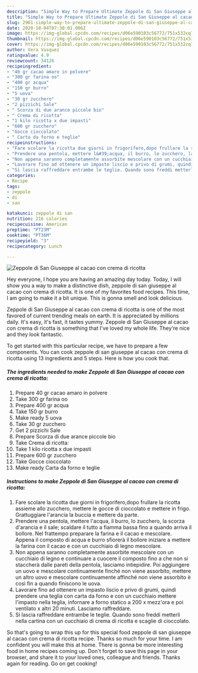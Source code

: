 ```yaml
---
description: "Simple Way to Prepare Ultimate Zeppole di San Giuseppe al cacao con crema di ricotta"
title: "Simple Way to Prepare Ultimate Zeppole di San Giuseppe al cacao con crema di ricotta"
slug: 2961-simple-way-to-prepare-ultimate-zeppole-di-san-giuseppe-al-cacao-con-crema-di-ricotta
date: 2020-10-04T07:30:01.006Z
image: https://img-global.cpcdn.com/recipes/d06e590103c56772/751x532cq70/zeppole-di-san-giuseppe-al-cacao-con-crema-di-ricotta-recipe-main-photo.jpg
thumbnail: https://img-global.cpcdn.com/recipes/d06e590103c56772/751x532cq70/zeppole-di-san-giuseppe-al-cacao-con-crema-di-ricotta-recipe-main-photo.jpg
cover: https://img-global.cpcdn.com/recipes/d06e590103c56772/751x532cq70/zeppole-di-san-giuseppe-al-cacao-con-crema-di-ricotta-recipe-main-photo.jpg
author: Vera Vasquez
ratingvalue: 4.9
reviewcount: 34126
recipeingredient:
- "40 gr cacao amaro in polvere"
- "300 gr farina oo"
- "400 gr acqua"
- "150 gr burro"
- "5 uova"
- "30 gr zucchero"
- "2 pizzichi Sale"
- " Scorza di due arance piccole bio"
- " Crema di ricotta"
- "1 kilo ricotta x due impasti"
- "600 gr zucchero"
- "Gocce cioccolato"
- " Carta da forno e teglie"
recipeinstructions:
- "Fare scolare la ricotta due giorni in frigorifero,dopo frullare la ricotta assieme allo zucchero, mettere le gocce di cioccolato e mettere in frigo. Grattuggiare l&#39;arancia la buccia e mettere da parte."
- "Prendere una pentola, mettere l&#39;acqua, il burro, lo zucchero, la scorza d&#39;arancia e il sale; scaldare il tutto a fiamma bassa fino a quando arriva il bollore. Nel frattempo preparare la farina e il cacao e mescolare. Appena il composto di acqua e burro sfiorerà il bollore iniziare a mettere la farina con il cacao e con un cucchiaio di legno mescolare."
- "Non appena saranno completamente assorbite mescolare con un cucchiaio di legno e continuare a cuocere il composto fino a che non si staccherà dalle pareti della pentola, lasciamo intiepidire. Poi aggiungere un uovo e mescolare continuamente finché non viene assorbito, mettere un altro uovo e mescolare continuamente affinché non viene assorbito è così fin a quando finiscono le uova."
- "Lavorare fino ad ottenere un impasto liscio e privo di grumi, quindi prendere una teglia con carta da forno e con un cucchiaio mettere l&#39;impasto nella teglia, infornare a forno statico a 200 x mezz&#39;ora e poi ventilato x altri 20 minuti. Lasciamo raffreddare."
- "Si lascia raffreddare entrambe le teglie. Quando sono freddi metterli nella cartina con un cucchiaio di crema di ricotta e scaglie di cioccolato."
categories:
- Recipe
tags:
- zeppole
- di
- san

katakunci: zeppole di san 
nutrition: 216 calories
recipecuisine: American
preptime: "PT23M"
cooktime: "PT36M"
recipeyield: "3"
recipecategory: Lunch

---
```



![Zeppole di San Giuseppe al cacao con crema di ricotta](https://img-global.cpcdn.com/recipes/d06e590103c56772/751x532cq70/zeppole-di-san-giuseppe-al-cacao-con-crema-di-ricotta-recipe-main-photo.jpg)

Hey everyone, I hope you are having an amazing day today. Today, I will show you a way to make a distinctive dish, zeppole di san giuseppe al cacao con crema di ricotta. It is one of my favorites food recipes. This time, I am going to make it a bit unique. This is gonna smell and look delicious.



Zeppole di San Giuseppe al cacao con crema di ricotta is one of the most favored of current trending meals on earth. It is appreciated by millions daily. It's easy, it's fast, it tastes yummy. Zeppole di San Giuseppe al cacao con crema di ricotta is something that I've loved my whole life. They're nice and they look fantastic.


To get started with this particular recipe, we have to prepare a few components. You can cook zeppole di san giuseppe al cacao con crema di ricotta using 13 ingredients and 5 steps. Here is how you cook that.

<!--inarticleads1-->

##### The ingredients needed to make Zeppole di San Giuseppe al cacao con crema di ricotta:

1. Prepare 40 gr cacao amaro in polvere
1. Take 300 gr farina oo
1. Prepare 400 gr acqua
1. Take 150 gr burro
1. Make ready 5 uova
1. Take 30 gr zucchero
1. Get 2 pizzichi Sale
1. Prepare  Scorza di due arance piccole bio
1. Take  Crema di ricotta:
1. Take 1 kilo ricotta x due impasti
1. Prepare 600 gr zucchero
1. Take Gocce cioccolato
1. Make ready  Carta da forno e teglie




<!--inarticleads2-->

##### Instructions to make Zeppole di San Giuseppe al cacao con crema di ricotta:

1. Fare scolare la ricotta due giorni in frigorifero,dopo frullare la ricotta assieme allo zucchero, mettere le gocce di cioccolato e mettere in frigo. Grattuggiare l&#39;arancia la buccia e mettere da parte.
1. Prendere una pentola, mettere l&#39;acqua, il burro, lo zucchero, la scorza d&#39;arancia e il sale; scaldare il tutto a fiamma bassa fino a quando arriva il bollore. Nel frattempo preparare la farina e il cacao e mescolare. Appena il composto di acqua e burro sfiorerà il bollore iniziare a mettere la farina con il cacao e con un cucchiaio di legno mescolare.
1. Non appena saranno completamente assorbite mescolare con un cucchiaio di legno e continuare a cuocere il composto fino a che non si staccherà dalle pareti della pentola, lasciamo intiepidire. Poi aggiungere un uovo e mescolare continuamente finché non viene assorbito, mettere un altro uovo e mescolare continuamente affinché non viene assorbito è così fin a quando finiscono le uova.
1. Lavorare fino ad ottenere un impasto liscio e privo di grumi, quindi prendere una teglia con carta da forno e con un cucchiaio mettere l&#39;impasto nella teglia, infornare a forno statico a 200 x mezz&#39;ora e poi ventilato x altri 20 minuti. Lasciamo raffreddare.
1. Si lascia raffreddare entrambe le teglie. Quando sono freddi metterli nella cartina con un cucchiaio di crema di ricotta e scaglie di cioccolato.




So that's going to wrap this up for this special food zeppole di san giuseppe al cacao con crema di ricotta recipe. Thanks so much for your time. I am confident you will make this at home. There is gonna be more interesting food in home recipes coming up. Don't forget to save this page in your browser, and share it to your loved ones, colleague and friends. Thanks again for reading. Go on get cooking!
